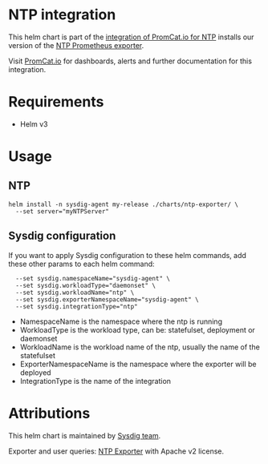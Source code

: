# NTP integration
This helm chart is part of the [integration of PromCat.io for NTP](https://promcat.io/apps/ntp) installs our version of the [NTP Prometheus exporter](https://github.com/sapcc/ntp_exporter).

Visit [PromCat.io](https://promcat.io/apps/ntp) for dashboards, alerts and further documentation for this integration. 

# Requirements
* Helm v3

# Usage
## NTP
```
helm install -n sysdig-agent my-release ./charts/ntp-exporter/ \
  --set server="myNTPServer"
```

## Sysdig configuration

If you want to apply Sysdig configuration to these helm commands, add these other params to each helm command:

```
  --set sysdig.namespaceName="sysdig-agent" \
  --set sysdig.workloadType="daemonset" \
  --set sysdig.workloadName="ntp" \
  --set sysdig.exporterNamespaceName="sysdig-agent" \
  --set sysdig.integrationType="ntp"
```

- NamespaceName is the namespace where the ntp is running
- WorkloadType is the workload type, can be: statefulset, deployment or daemonset
- WorkloadName is the workload name of the ntp, usually the name of the statefulset
- ExporterNamespaceName is the namespace where the exporter will be deployed
- IntegrationType is the name of the integration

# Attributions
This helm chart is maintained by [Sysdig team](https://sysdig.com/).

Exporter and user queries: [NTP Exporter](https://github.com/sapcc/ntp_exporter) with Apache v2 license. 